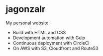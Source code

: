 # jagonzalr
My personal website

- Build with HTML and CSS
- Development automation with Gulp
- Continuous deployment with CircleCI
- On AWS with S3, Cloudfront and Route53
